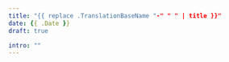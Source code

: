 ```yaml
---
title: "{{ replace .TranslationBaseName "-" " " | title }}"
date: {{ .Date }}
draft: true

intro: ""
---
```

